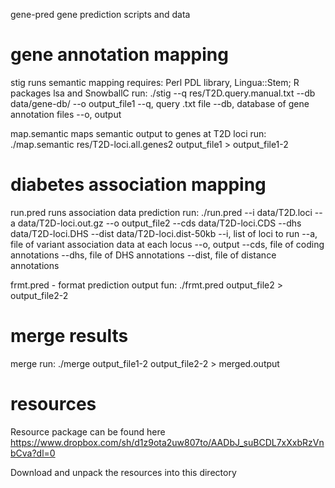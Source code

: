 gene-pred
gene prediction scripts and data

# gene annotation mapping

stig
runs semantic mapping
requires: Perl PDL library, Lingua::Stem; R packages lsa and SnowballC
run: ./stig --q res/T2D.query.manual.txt --db data/gene-db/ --o output_file1
--q, query .txt file
--db, database of gene annotation files
--o, output

map.semantic
maps semantic output to genes at T2D loci
run: ./map.semantic res/T2D-loci.all.genes2 output_file1 > output_file1-2

# diabetes association mapping

run.pred
runs association data prediction 
run: ./run.pred --i data/T2D.loci --a data/T2D-loci.out.gz --o output_file2 --cds data/T2D-loci.CDS --dhs data/T2D-loci.DHS --dist data/T2D-loci.dist-50kb
--i, list of loci to run
--a, file of variant association data at each locus
--o, output
--cds, file of coding annotations
--dhs, file of DHS annotations
--dist, file of distance annotations

frmt.pred - format prediction output
fun: ./frmt.pred output_file2 > output_file2-2

# merge results
merge
run: ./merge output_file1-2 output_file2-2 > merged.output

# resources
Resource package can be found here
https://www.dropbox.com/sh/d1z9ota2uw807to/AADbJ_suBCDL7xXxbRzVnbCva?dl=0

Download and unpack the resources into this directory
